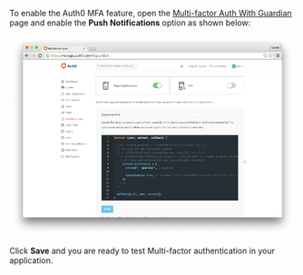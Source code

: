 To enable the Auth0 MFA feature, open the [Multi-factor Auth With Guardian](${manage_url}/#/guardian) page and enable the __Push Notifications__ option as shown below:

![dashboard MFA with push notification enabled](/media/articles/mfa/guardian-push-enabled.png)

Click __Save__ and you are ready to test Multi-factor authentication in your application.